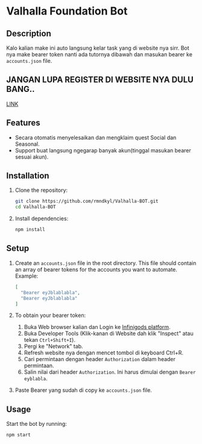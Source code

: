 # Valhalla Foundation Bot

## Description
Kalo kalian make ini auto langsung kelar task yang di website nya sirr. Bot nya make bearer token nanti ada tutornya dibawah dan masukan bearer ke `accounts.json` file.

## JANGAN LUPA REGISTER DI WEBSITE NYA DULU BANG..
[LINK](https://www.valhallafoundation.xyz/missions?referrer=mandayy72)

## Features
- Secara otomatis menyelesaikan dan mengklaim quest Social dan Seasonal.
- Support buat langsung ngegarap banyak akun(tinggal masukan bearer sesuai akun).

## Installation
1. Clone the repository:
    ```bash
    git clone https://github.com/rmndkyl/Valhalla-BOT.git
    cd Valhalla-BOT
    ```

2. Install dependencies:
    ```bash
    npm install
    ```

## Setup
1. Create an `accounts.json` file in the root directory. This file should contain an array of bearer tokens for the accounts you want to automate. Example:
    ```json
    [
      "Bearer eyJblablabla",
      "Bearer eyJblablabla"
    ]
    ```

2. To obtain your bearer token:
    1. Buka Web browser kalian dan Login ke [Infinigods platform]([url](https://www.valhallafoundation.xyz/missions?referrer=mandayy72)).
    2. Buka Developer Tools (Klik-kanan di Website dah klik "Inspect" atau tekan `Ctrl+Shift+I`).
    3. Pergi ke "Network" tab.
    4. Refresh website nya dengan mencet tombol di keyboard Ctrl+R.
    5. Cari permintaan dengan header `Authorization` dalam header permintaan.
    6. Salin nilai dari header `Authorization`. Ini harus dimulai dengan `Bearer eyblabla`.

3. Paste Bearer yang sudah di copy ke `accounts.json` file.

## Usage
Start the bot by running:
```bash
npm start
```
